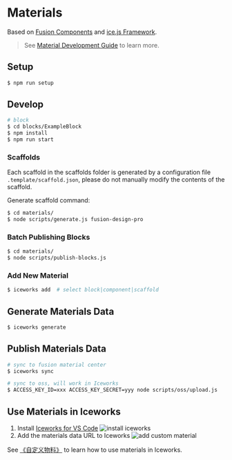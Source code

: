 # Materials

Based on [Fusion Components](https://github.com/alibaba-fusion/next) and [ice.js Framework](https://github.com/alibaba/ice). 

> See [Material Development Guide](https://ice.work/docs/materials/about) to learn more.

## Setup

```bash
$ npm run setup
```

## Develop

```bash
# block
$ cd blocks/ExampleBlock
$ npm install
$ npm run start
```

### Scaffolds

Each scaffold in the scaffolds folder is generated by a configuration file `.template/scaffold.json`, please do not manually modify the contents of the scaffold.

Generate scaffold command:

```bash
$ cd materials/
$ node scripts/generate.js fusion-design-pro
```

### Batch Publishing Blocks

```bash
$ cd materials/
$ node scripts/publish-blocks.js
```

### Add New Material

```bash
$ iceworks add  # select block|component|scaffold
```

## Generate Materials Data

```bash
$ iceworks generate
```

## Publish Materials Data

```bash
# sync to fusion material center
$ iceworks sync

# sync to oss, will work in Iceworks
$ ACCESS_KEY_ID=xxx ACCESS_KEY_SECRET=yyy node scripts/oss/upload.js
```

## Use Materials in Iceworks

1. Install [Iceworks for VS Code](https://marketplace.visualstudio.com/items?itemName=iceworks-team.iceworks)
  ![install iceworks](https://img.alicdn.com/tfs/TB1EdEDfODsXe8jSZR0XXXK6FXa-1446-906.gif)
2. Add the materials data URL to Iceworks
  ![add custom material](https://img.alicdn.com/tfs/TB1g9iMjTM11u4jSZPxXXahcXXa-1446-906.gif)

See [《自定义物料》](https://ice.work/docs/iceworks/guide/material) to learn how to use materials in Iceworks.